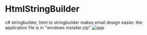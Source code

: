 # HtmlStringBuilder
c# stringbuilder, html to stringbuilder makes email design easier.
the application file is in "windows installer.zip"
![app](https://github.com/user-attachments/assets/936d682d-5041-4fcb-abd4-1d66f5ec65c6)

